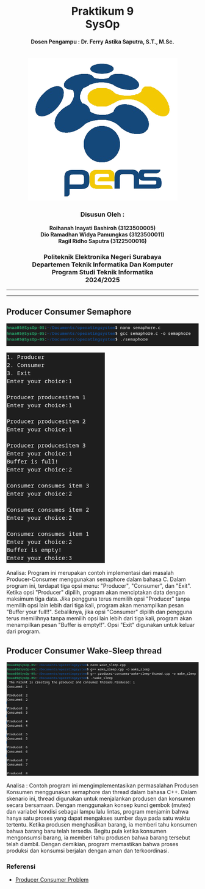 <div align="center">
    <h1 style="text-align: center;font-weight: bold">Praktikum 9<br>SysOp</h1>
    <h4 style="text-align: center;">Dosen Pengampu : Dr. Ferry Astika Saputra, S.T., M.Sc.</h4>
</div>
<br />
<div align="center">
    <img src="Assets/Logo_PENS.png" alt="Logo PENS">
    <h3 style="text-align: center;">Disusun Oleh : </h3>
    <p style="text-align: center;">
        <strong>Roihanah Inayati Bashiroh (3123500005)</strong><br>
        <strong>Dio Ramadhan Widya Pamungkas (3123500011)</strong><br>
        <strong>Ragil Ridho Saputra (3122500016)</strong>
    </p>

<h3>Politeknik Elektronika Negeri Surabaya<br>Departemen Teknik
Informatika Dan Komputer<br>Program Studi Teknik Informatika<br>2024/2025</h3>
    <hr>
    <hr>
</div>


## Producer Consumer Semaphore

![App Screenshot](Assets/semaphore.png)

![App Screenshot](Assets/semaphoree.png)


Analisa: Program ini merupakan contoh implementasi dari masalah Producer-Consumer menggunakan semaphore dalam bahasa C. Dalam program ini, terdapat tiga opsi menu: "Producer", "Consumer", dan "Exit". Ketika opsi "Producer" dipilih, program akan menciptakan data dengan maksimum tiga data. Jika pengguna terus memilih opsi "Producer" tanpa memilih opsi lain lebih dari tiga kali, program akan menampilkan pesan "Buffer your full!!". Sebaliknya, jika opsi "Consumer" dipilih dan pengguna terus memilihnya tanpa memilih opsi lain lebih dari tiga kali, program akan menampilkan pesan "Buffer is empty!!". Opsi "Exit" digunakan untuk keluar dari program.

## Producer Consumer Wake-Sleep thread

![App Screenshot](Assets/wakesleep.png)

Analisa : Contoh program ini mengimplementasikan permasalahan Produsen Konsumen menggunakan semaphore dan thread dalam bahasa C++. Dalam skenario ini, thread digunakan untuk menjalankan produsen dan konsumen secara bersamaan. Dengan menggunakan konsep kunci gembok (mutex) dan variabel kondisi sebagai lampu lalu lintas, program menjamin bahwa hanya satu proses yang dapat mengakses sumber daya pada satu waktu tertentu. Ketika produsen menghasilkan barang, ia memberi tahu konsumen bahwa barang baru telah tersedia. Begitu pula ketika konsumen mengonsumsi barang, ia memberi tahu produsen bahwa barang tersebut telah diambil. Dengan demikian, program memastikan bahwa proses produksi dan konsumsi berjalan dengan aman dan terkoordinasi.

### Referensi

- [Producer Consumer Problem](https://www.geeksforgeeks.org/producer-consumer-problem-in-c/)

